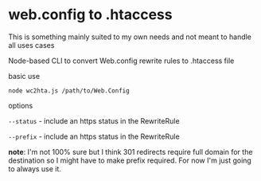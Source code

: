 # web.config to .htaccess

This is something mainly suited to my own needs and not meant to handle all uses cases

Node-based CLI to convert Web.config rewrite rules to .htaccess file

basic use
```
node wc2hta.js /path/to/Web.Config
```

options

`--status` - include an https status in the RewriteRule

`--prefix` - include an https status in the RewriteRule

**note**: I'm not 100% sure but I think 301 redirects require full domain for the destination so I might have to make prefix required. For now I'm just going to always use it.